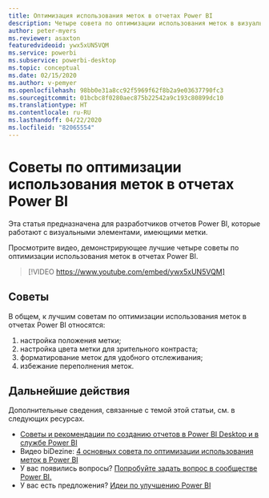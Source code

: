 ```yaml
---
title: Оптимизация использования меток в отчетах Power BI
description: Четыре совета по оптимизации использования меток в визуальных элементах отчетов Power BI в Power BI Desktop или службе Power BI.
author: peter-myers
ms.reviewer: asaxton
featuredvideoid: ywx5xUN5VQM
ms.service: powerbi
ms.subservice: powerbi-desktop
ms.topic: conceptual
ms.date: 02/15/2020
ms.author: v-pemyer
ms.openlocfilehash: 98bb0e31a8cc92f5969f62f8b2a9e03637790fc3
ms.sourcegitcommit: 01bcbc8f0280aec875b22542a9c193c80899dc10
ms.translationtype: HT
ms.contentlocale: ru-RU
ms.lasthandoff: 04/22/2020
ms.locfileid: "82065554"
---
```

# <a name="tips-to-optimize-the-use-of-labels-in-power-bi-reports"></a>Советы по оптимизации использования меток в отчетах Power BI

Эта статья предназначена для разработчиков отчетов Power BI, которые работают с визуальными элементами, имеющими метки.

Просмотрите видео, демонстрирующее лучшие четыре советы по оптимизации использования меток в отчетах Power BI.

> [!VIDEO https://www.youtube.com/embed/ywx5xUN5VQM]

## <a name="tips"></a>Советы

В общем, к лучшим советам по оптимизации использования меток в отчетах Power BI относятся:

1. настройка положения метки;
1. настройка цвета метки для зрительного контраста;
1. форматирование меток для удобного отслеживания;
1. избежание переполнения меток.

## <a name="next-steps"></a>Дальнейшие действия

Дополнительные сведения, связанные с темой этой статьи, см. в следующих ресурсах.

- [Советы и рекомендации по созданию отчетов в Power BI Desktop и в службе Power BI](../desktop-tips-and-tricks-for-creating-reports.md)
- Видео biDezine: [4 основных совета по оптимизации использования меток в Power BI](https://www.youtube.com/watch?v=ywx5xUN5VQM)
- У вас появились вопросы? [Попробуйте задать вопрос в сообществе Power BI.](https://community.powerbi.com/)
- У вас есть предложения? [Идеи по улучшению Power BI](https://ideas.powerbi.com)
